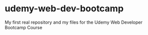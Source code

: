 # udemy-web-dev-bootcamp
My first real repository and my files for the Udemy Web Developer Bootcamp Course
